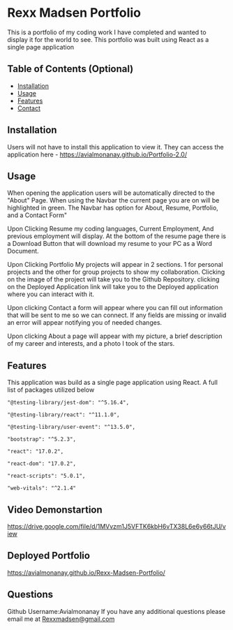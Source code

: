 # Rexx Madsen Portfolio        
This is a portfolio of my coding work I have completed and wanted to display it for the world to see. This portfolio was built using React as a single page application


## Table of Contents (Optional)

- [Installation](#installation)
- [Usage](#usage)
- [Features](#features)
- [Contact](#questions)



## Installation
Users will not have to install this application to view it. They can access the application here - https://avialmonanay.github.io/Portfolio-2.0/

## Usage
When opening the application users will be automatically directed to the "About" Page. When using the Navbar the current page you are on will be highlighted in green. The Navbar has option for About, Resume, Portfolio, and a Contact Form" 

Upon Clicking Resume my coding languages, Current Employment, And previous employment will display. At the bottom of the resume page there is a Download Button that will download my resume to your PC as a Word Document.

Upon Clicking Portfolio My projects will appear in 2 sections. 1 for personal projects and the other for group projects to show my collaboration. Clicking on the image of the project will take you to the Github Repository. clicking on the Deployed Application link will take you to the Deployed application where you can interact with it.

Upon clicking Contact a form will appear where you can fill out information that will be sent to me so we can connect. If any fields are missing or invalid an error will appear notifying you of needed changes.

Upon clicking About a page will appear with my picture, a brief description of my career and interests, and a photo I took of the stars.



## Features
This application was build as a single page application using React. A full list of packages utilized below

    "@testing-library/jest-dom": "^5.16.4",

    "@testing-library/react": "^11.1.0",

    "@testing-library/user-event": "^13.5.0",

    "bootstrap": "^5.2.3",

    "react": "17.0.2",

    "react-dom": "17.0.2",

    "react-scripts": "5.0.1",

    "web-vitals": "^2.1.4"



## Video Demonstartion
https://drive.google.com/file/d/1MVvzm1J5VFTK6kbH6vTX38L6e6y66tJU/view

## Deployed Portfolio 
https://avialmonanay.github.io/Rexx-Madsen-Portfolio/

## Questions
Github Username:Avialmonanay
If you have any additional questions please email me at Rexxmadsen@gmail.com


